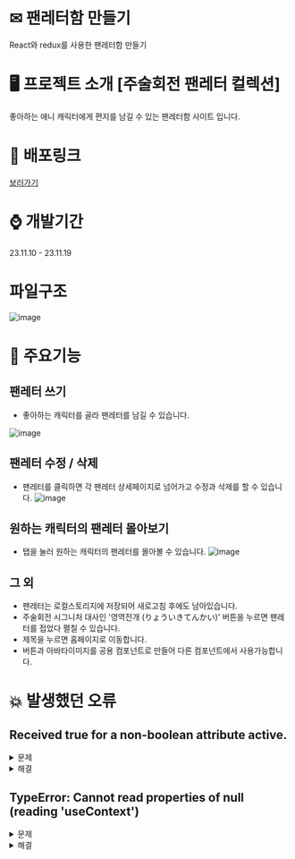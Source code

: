 # ✉ 팬레터함 만들기
React와 redux를 사용한 팬레터함 만들기

# 🖥 프로젝트 소개 [주술회전 팬레터 컬렉션]
좋아하는 애니 캐릭터에게 편지를 남길 수 있는 팬레터함 사이트 입니다.

# 🔗 배포링크
[보러가기](http://fan-letter-weld.vercel.app)   

# ⌚ 개발기간
23.11.10 - 23.11.19

# 파일구조
![image](https://github.com/mi-hee-k/sparta-react-fan-letter/assets/90510192/c30c9d65-889f-4b1b-a366-50d18591c61e)


# 📌 주요기능
## 팬레터 쓰기
* 좋아하는 캐릭터를 골라 팬레터를 남길 수 있습니다. 

![image](https://github.com/mi-hee-k/sparta-react-fan-letter/assets/90510192/303d015f-ff44-4c53-9a5f-485a99bef10b)

## 팬레터 수정 / 삭제
* 팬레터를 클릭하면 각 팬레터 상세페이지로 넘어가고 수정과 삭제를 할 수 있습니다.
![image](https://github.com/mi-hee-k/sparta-react-fan-letter/assets/90510192/79d3de5e-cd2d-48ab-88c4-0642d98c6168)

## 원하는 캐릭터의 팬레터 몰아보기
* 탭을 눌러 원하는 캐릭터의 팬레터를 몰아볼 수 있습니다.
![image](https://github.com/mi-hee-k/sparta-react-fan-letter/assets/90510192/5f8f4947-8469-4fc8-99a3-b4176abd1600)

## 그 외
* 팬레터는 로컬스토리지에 저장되어 새로고침 후에도 남아있습니다.
* 주술회전 시그니처 대사인 '영역전개 (りょういきてんかい)' 버튼을 누르면 팬레터를 접었다 펼칠 수 있습니다.
* 제목을 누르면 홈페이지로 이동합니다.
* 버튼과 아바타이미지를 공용 컴포넌트로 만들어 다른 컴포넌트에서 사용가능합니다. 


# 💥 발생했던 오류
## Received true for a non-boolean attribute active.

<details><summary> 문제 
</summary>
styled component에 props로 넘겨준
active 속성이 props인지 html 속성인지 react가 모를 때 발생
</details>

<details><summary> 해결
</summary>

사용할 속성 명 앞에 $기호를 붙여서 DOM요소로 전달되지 않게 함
</details>

## TypeError: Cannot read properties of null (reading 'useContext')

<details><summary>문제
</summary>
reducer 파일 내부에서 useNavigate를 사용해서 오류발생
(리액트 라우터의 일부 훅이 내부적으로 useContext를 사용하고 있기 때문 / 내부적으로 useNavigate는 리액트 라우터에서 제공하는 useContext를 사용하여 라우터 상태를 관리)
</details>


<details><summary> 해결
</summary>
reducer 내에 useNavigate를 지우고 다른 로직에서 선언
</details>

